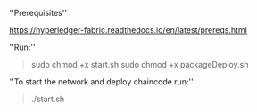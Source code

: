 ''Prerequisites''

https://hyperledger-fabric.readthedocs.io/en/latest/prereqs.html

''Run:''

> sudo chmod +x start.sh
> sudo chmod +x packageDeploy.sh

''To start the network and deploy chaincode run:''

>./start.sh